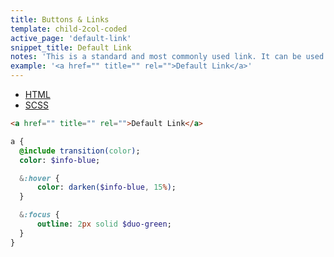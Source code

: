 ```yaml
---
title: Buttons & Links
template: child-2col-coded
active_page: 'default-link'
snippet_title: Default Link
notes: 'This is a standard and most commonly used link. It can be used in body copy, lists, or stand alone to link to internal pages.'
example: '<a href="" title="" rel="">Default Link</a>'
---
```


* [HTML](0)
* [SCSS](1)

```html
<a href="" title="" rel="">Default Link</a>
```
```sass
a {
  @include transition(color);
  color: $info-blue;

  &:hover {
      color: darken($info-blue, 15%);
  }

  &:focus {
      outline: 2px solid $duo-green;
  }
}
```
